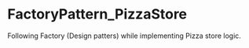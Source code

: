 # FactoryPattern_PizzaStore
Following Factory (Design patters) while implementing Pizza store logic.
